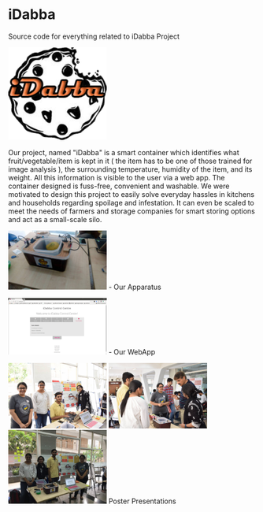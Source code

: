 # iDabba
Source code for everything related to iDabba Project

<img src="Meta/cookie.png" width="200">

Our project, named "iDabba" is a smart container which identifies what fruit/vegetable/item is kept in it ( the item has to be one of those trained for image analysis ), the surrounding temperature, humidity of the item, and its weight. All this information is visible to the user via a web app.
The container designed is fuss-free, convenient and washable. We were motivated to design this project to easily solve everyday hassles in kitchens and households regarding spoilage and infestation. It can even be scaled to meet the needs of farmers and storage companies for smart storing options and act as a small-scale silo.


<img src="Meta/apparatus.jpeg" width="200">  - Our Apparatus


<img src="Meta/iDabbaSS.png" width="200">  - Our WebApp


<img src="Meta/ied1.jpg" width="200"> <img src="Meta/ied2.jpg" width="200"> <img src="Meta/ied3.jpeg" width="200">
Poster Presentations
